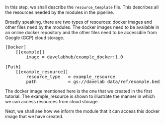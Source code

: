 In this step, we shall describe the `resource_template` file. This describes all the resources needed by the modules in the pipeline.

Broadly speaking, there are two types of resources: docker images and other files need by the modules. The docker images need to be available in an online docker repository and the other files need to be accessible from Google (GCP) cloud storage.

<pre class="file" data-filename="EXAMPLE_resource_template.config" data-target="replace">
[Docker]
    [[example]]
        image = davelabhub/example_docker:1.0

[Path]
    [[example_resource]]
        resource_type   = example_resource
        path            = gs://davelab_data/ref/example.bed
</pre>

The docker image mentioned here is the one that we created in the first tutorial. The example_resource is shown to illustrate the manner in which we can access resources from cloud storage.

Next, we shall see how we inform the module that it can access this docker image that we have created.